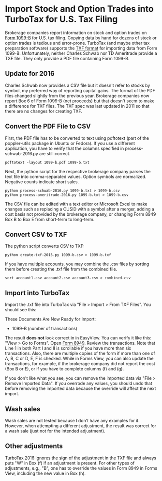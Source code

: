 # Import Stock and Option Trades into TurboTax for U.S. Tax Filing

Brokerage companies report information on stock and option trades on
[Form 1099-B](https://www.irs.gov/pub/irs-pdf/i1099b.pdf) for U.S. tax
filing. Copying data by hand for dozens of stock or option trades is
tedious and error-prone. TurboTax (and maybe other tax preparation
software) supports the [TXF
format](https://turbotax.intuit.com/txf/TXF042.jsp) for importing data
from Form 1099-B.  Unfortunately, neither Charles Schwab nor TD
Ameritrade provide a TXF file.  They only provide a PDF file
containing Form 1099-B.

## Update for 2016

Charles Schwab now provides a CSV file but it doesn't refer to stocks by
symbol, my preferred way of reporting capital gains.  The format of the PDF
files changed slightly from the previous year.  Brokerage companies now report
Box 6 of Form 1099-B (net proceeds) but that doesn't seem to make a difference
for TXF files.  The TXF spec was last updated in 2011 so that there are no
changes for creating TXF.

## Convert the PDF File to CSV

First, the PDF file has to be converted to text using pdftotext (part of the
poppler-utils package in Ubuntu or Fedora).  If you use a different application, you have
to verify that the columns specified in process-schwab-2016.py are still
correct.

    pdftotext -layout 1099-b.pdf 1099-b.txt

Next, the python script for the respective brokerage company parses the text
file into comma-separated values.  Option symbols are normalized.  Negative
counts indicate short sales.

    python process-schwab-2016.py 1099-b.txt > 1099-b.csv
    python process-ameritrade-2016.py 1099-b.txt > 1099-b.csv

The CSV file can be edited with a text editor or Microsoft Excel to make
changes such as replacing a CUSID with a symbol after a merger, adding a cost
basis not provided by the brokerage company, or changing Form 8949 Box B to
Box E from short-term to long-term.

## Convert CSV to TXF

The python script converts CSV to TXF:

    python create-txf-2015.py 1099-b.csv > 1099-b.txf

If you have multiple accounts, you may combine the .csv files by sorting them
before creating the .txf file from the combined file.

    sort account1.csv account2.csv account3.csv > combined.csv

## Import into TurboTax

Import the .txf file into TurboTax via "File > Import > From TXF Files".  You
should see this:

These Documents Are Now Ready for Import:

- 1099-B (number of transactions)

The result **does not** look correct in in EasyView.  You can verify it like
this: "View > Go to Forms". Open [Form
8949](https://www.irs.gov/pub/irs-pdf/i8949.pdf). Review the transactions. Note
that Line 1 in both Part I and II is scrollable if you have more than six
transactions.  Also, there are multiple copies of the form if more than one of
A, B, C or D, E, F is checked.  While in Forms View, you can also update the
transactions, for example, if the brokerage company did not report the cost
(Box B or E), or if you have to complete columns (f) and (g).

If you don't like what you see, you can remove the imported data via
"File > Remove Imported Data".  If you overrode any values, you should undo
that before removing the imported data because the override will affect the
next import.

## Wash sales

Wash sales are not tested because I don't have any examples for it.  However,
when attempting a different adjustment, the result was correct for a wash sale
(just not for the intended adjustment).

## Other adjustments

TurboTax 2016 ignores the sign of the adjustment in the TXF file and always
puts "W" in Box (f) if an adjustment is present.  For other types of
adjustments, e.g., "B", one has to override the values in Form 8949 in Forms
View, including the new value in Box (h).
